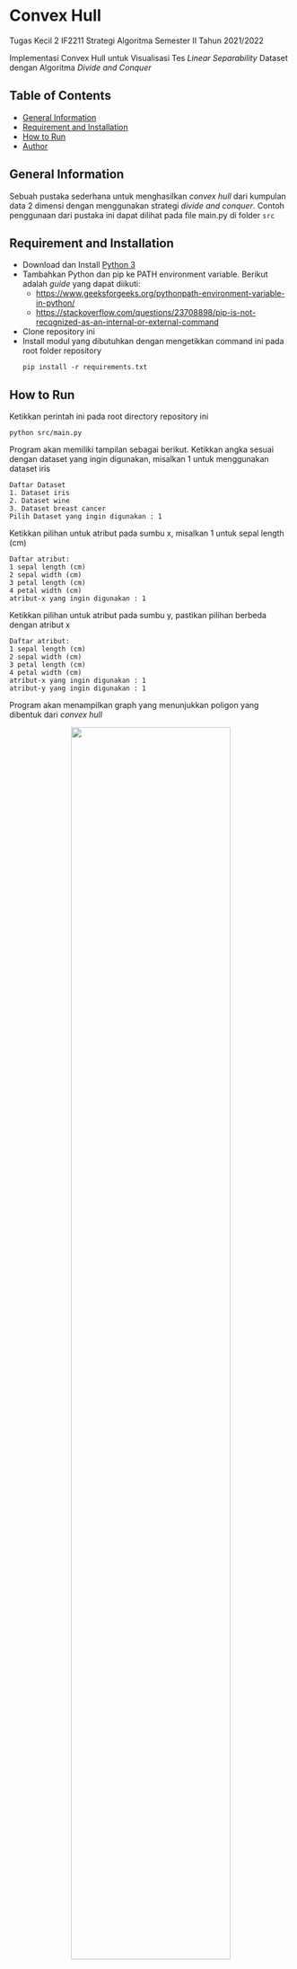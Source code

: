 # Convex Hull 

Tugas Kecil 2 IF2211 Strategi Algoritma Semester II Tahun 2021/2022

Implementasi Convex Hull untuk Visualisasi Tes _Linear Separability_ Dataset dengan Algoritma _Divide and Conquer_ 

## Table of Contents
* [General Information](#general-information)
* [Requirement and Installation](#requirement-and-installation)
* [How to Run](#how-to-run)
* [Author](#author)

## General Information
Sebuah pustaka sederhana untuk menghasilkan _convex hull_ dari kumpulan data 2 dimensi dengan menggunakan strategi _divide and conquer_. Contoh penggunaan dari pustaka ini dapat dilihat pada file main.py di folder ```src```

## Requirement and Installation

  - Download dan Install <a href="http://www.python.org/downloads/">Python 3</a>
  - Tambahkan Python dan pip ke PATH environment variable. Berikut adalah _guide_ yang dapat diikuti:
    - https://www.geeksforgeeks.org/pythonpath-environment-variable-in-python/
    - https://stackoverflow.com/questions/23708898/pip-is-not-recognized-as-an-internal-or-external-command
  - Clone repository ini 
  - Install modul yang dibutuhkan dengan mengetikkan command ini pada root folder repository
    ```
    pip install -r requirements.txt
    ```
## How to Run
Ketikkan perintah ini pada root directory repository ini
```
python src/main.py
```
Program akan memiliki tampilan sebagai berikut.
Ketikkan angka sesuai dengan dataset yang ingin digunakan, misalkan 1 untuk menggunakan dataset iris

```
Daftar Dataset
1. Dataset iris
2. Dataset wine
3. Dataset breast cancer
Pilih Dataset yang ingin digunakan : 1
```

Ketikkan pilihan untuk atribut pada sumbu x, misalkan 1 untuk sepal length (cm)
```
Daftar atribut:
1 sepal length (cm)
2 sepal width (cm)
3 petal length (cm)
4 petal width (cm)
atribut-x yang ingin digunakan : 1
```
Ketikkan pilihan untuk atribut pada sumbu y, pastikan pilihan berbeda dengan atribut x
```
Daftar atribut:
1 sepal length (cm)
2 sepal width (cm)
3 petal length (cm)
4 petal width (cm)
atribut-x yang ingin digunakan : 1
atribut-y yang ingin digunakan : 1
```

Program akan menampilkan graph yang menunjukkan poligon yang dibentuk dari _convex hull_
<p align="center">
<img src = "https://user-images.githubusercontent.com/73408389/155894330-953522a1-078a-4770-b105-df8ad4f34925.png"   width = 75% />
</p>

## Author
<a href="http://github.com/SurTan02">Suryanto (13520059)</a> 
